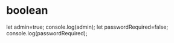 # boolean

let admin=true;
console.log(admin);
let passwordRequired=false;
console.log(passwordRequired);
